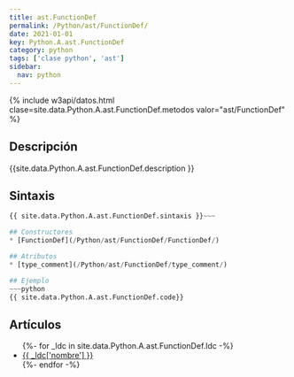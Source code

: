 ```yaml
---
title: ast.FunctionDef
permalink: /Python/ast/FunctionDef/
date: 2021-01-01
key: Python.A.ast.FunctionDef
category: python
tags: ['clase python', 'ast']
sidebar: 
  nav: python
---
```


{% include w3api/datos.html clase=site.data.Python.A.ast.FunctionDef.metodos valor="ast/FunctionDef" %}

## Descripción
{{site.data.Python.A.ast.FunctionDef.description }}

## Sintaxis
~~~python
{{ site.data.Python.A.ast.FunctionDef.sintaxis }}~~~

## Constructores
* [FunctionDef](/Python/ast/FunctionDef/FunctionDef/)

## Atributos
* [type_comment](/Python/ast/FunctionDef/type_comment/)

## Ejemplo
~~~python
{{ site.data.Python.A.ast.FunctionDef.code}}
~~~

## Artículos
<ul>
{%- for _ldc in site.data.Python.A.ast.FunctionDef.ldc -%}
   <li>
       <a href="{{_ldc['url'] }}">{{ _ldc['nombre'] }}</a>
   </li>
{%- endfor -%}
</ul>
